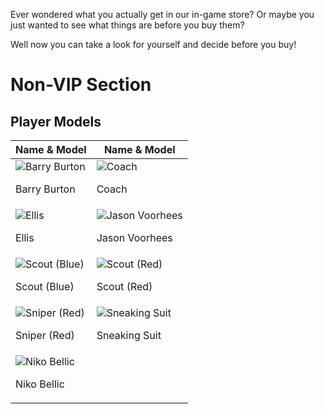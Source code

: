 Ever wondered what you actually get in our in-game store? Or maybe you just wanted to see what things are before you buy them?

Well now you can take a look for yourself and decide before you buy!

# Non-VIP Section

## Player Models

| Name & Model | Name & Model |
| ----- | ----- |
| ![Barry Burton](https://imgur.com/GYpPmax.png) <p>Barry Burton</p> | ![Coach](https://imgur.com/pv9Yzhy.png) <p>Coach</p> |
| ![Ellis](https://imgur.com/LXSJ98t.png) <p>Ellis</p> | ![Jason Voorhees](https://imgur.com/URUqxf4.png) <p>Jason Voorhees</p> |
| ![Scout (Blue)](https://imgur.com/ouSCdXF.png) <p>Scout (Blue)</p> | ![Scout (Red)](https://imgur.com/uuIdMcm.png) <p>Scout (Red)</p> |
| ![Sniper (Red)](https://imgur.com/PEmFkOh.png) <p>Sniper (Red)</p> | ![Sneaking Suit](https://imgur.com/OXx6nTi.png) <p>Sneaking Suit</p> |
| ![Niko Bellic](https://imgur.com/p9NSepZ.png) <p>Niko Bellic</p> |
